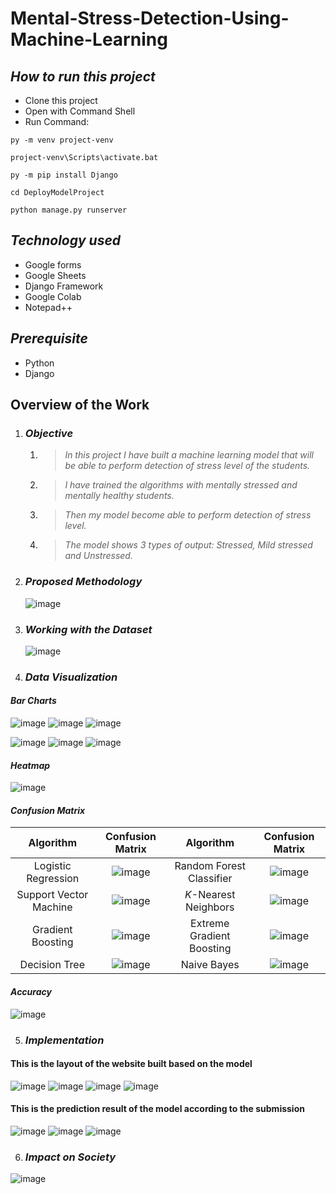 # Mental-Stress-Detection-Using-Machine-Learning

## ***How to run this project***
- Clone this project
- Open with Command Shell
- Run Command:  
```console 
py -m venv project-venv
```
```console 
project-venv\Scripts\activate.bat
```
```console 
py -m pip install Django
```
```console 
cd DeployModelProject
```
```console 
python manage.py runserver
```

## ***Technology used***
- Google forms
- Google Sheets
- Django Framework
- Google Colab
- Notepad++

## ***Prerequisite***
- Python
- Django

## Overview of the Work
1. ### ***Objective***
	1. > *In this project I have built a machine learning model that will be able to perform detection of stress level of the students.*
	2. > *I have trained the algorithms with mentally stressed and mentally healthy students.*
	3. > *Then my model become able to perform detection of stress level.*
	4. > *The model shows 3 types of output: Stressed, Mild stressed and Unstressed.*

2. ### ***Proposed Methodology***
	![image](https://github.com/Mahim-Hasan/Mental-Stress-Detection-Using-Machine-Learning/assets/77658882/d67db2c2-db32-4567-9408-a6375190b39c)

3. ### ***Working with the Dataset***
	![image](https://github.com/Mahim-Hasan/Mental-Stress-Detection-Using-Machine-Learning/assets/77658882/df3bc71d-a167-411d-9cf5-13f6aa25fd7e)

4. ### ***Data Visualization***

#### *Bar Charts*

![image](https://github.com/Mahim-Hasan/Mental-Stress-Detection-Using-Machine-Learning/assets/77658882/a6398422-f764-4d51-884f-88a0f2b5a0a0)
![image](https://github.com/Mahim-Hasan/Mental-Stress-Detection-Using-Machine-Learning/assets/77658882/e5d01ddc-5b48-44bb-930e-cf363b9d61a6)
![image](https://github.com/Mahim-Hasan/Mental-Stress-Detection-Using-Machine-Learning/assets/77658882/4be65c00-56d6-4a7f-949a-ed79ae1f9789)

![image](https://github.com/Mahim-Hasan/Mental-Stress-Detection-Using-Machine-Learning/assets/77658882/8843e10f-614e-418e-8399-f34f48465533)
![image](https://github.com/Mahim-Hasan/Mental-Stress-Detection-Using-Machine-Learning/assets/77658882/67476961-e915-44dc-ba3e-8110415a72c9)
![image](https://github.com/Mahim-Hasan/Mental-Stress-Detection-Using-Machine-Learning/assets/77658882/0093dc8d-69c5-454e-b2aa-3c2579898f1a)

#### *Heatmap*
![image](https://github.com/Mahim-Hasan/Mental-Stress-Detection-Using-Machine-Learning/assets/77658882/fe5af5de-39b2-473d-b143-44f093397470)

#### *Confusion Matrix*
|Algorithm|Confusion Matrix|Algorithm|Confusion Matrix|
|:----:|:----:|:----:|:----:|
|Logistic Regression|![image](https://github.com/Mahim-Hasan/Mental-Stress-Detection-Using-Machine-Learning/assets/77658882/59fd78cb-cc04-46ee-b093-7c4c9b7edddb)|Random Forest Classifier|![image](https://github.com/Mahim-Hasan/Mental-Stress-Detection-Using-Machine-Learning/assets/77658882/166bc9bc-1a45-4e7b-b8dc-bba0721fe5a4)|
|Support Vector Machine|![image](https://github.com/Mahim-Hasan/Mental-Stress-Detection-Using-Machine-Learning/assets/77658882/507917f8-6691-4eb9-bb3e-6c6fe7fcdd2a)|*K*-Nearest Neighbors|![image](https://github.com/Mahim-Hasan/Mental-Stress-Detection-Using-Machine-Learning/assets/77658882/0b435a74-d3bc-40ad-aeb1-40c8cc792c0c)|
|Gradient Boosting|![image](https://github.com/Mahim-Hasan/Mental-Stress-Detection-Using-Machine-Learning/assets/77658882/163aeb67-af19-44c3-a4ca-e80793dfb827)|Extreme Gradient Boosting|![image](https://github.com/Mahim-Hasan/Mental-Stress-Detection-Using-Machine-Learning/assets/77658882/d3a30c53-4fda-4fee-8b16-934af7ac7efa)|
|Decision Tree|![image](https://github.com/Mahim-Hasan/Mental-Stress-Detection-Using-Machine-Learning/assets/77658882/2c53c4a6-603b-4779-aca8-a66eb3499832)|Naive Bayes|![image](https://github.com/Mahim-Hasan/Mental-Stress-Detection-Using-Machine-Learning/assets/77658882/ea21e967-2a97-4a79-b104-3647cd9aa590)|

#### *Accuracy*
![image](https://github.com/Mahim-Hasan/Mental-Stress-Detection-Using-Machine-Learning/assets/77658882/190f8e08-8d47-45f6-9752-6b9a8d1b2b64)

5. ### ***Implementation***
#### **This is the layout of the website built based on the model**
![image](https://github.com/Mahim-Hasan/Mental-Stress-Detection-Using-Machine-Learning/assets/77658882/3b7ae742-2c9b-467a-a7b1-e02ab0f9e7bf)
![image](https://github.com/Mahim-Hasan/Mental-Stress-Detection-Using-Machine-Learning/assets/77658882/300139eb-8ec8-40a2-9a5b-41ce80a1866e)
![image](https://github.com/Mahim-Hasan/Mental-Stress-Detection-Using-Machine-Learning/assets/77658882/7f6bb5cc-282a-4e08-baf5-2128ec547c04)
![image](https://github.com/Mahim-Hasan/Mental-Stress-Detection-Using-Machine-Learning/assets/77658882/195fccea-9762-4682-93fd-249f18c7f768)
#### **This is the prediction result of the model according to the submission**
![image](https://github.com/Mahim-Hasan/Mental-Stress-Detection-Using-Machine-Learning/assets/77658882/b8622502-8f03-41dd-97b1-562076ca82a8)
![image](https://github.com/Mahim-Hasan/Mental-Stress-Detection-Using-Machine-Learning/assets/77658882/323cf12d-300e-4afd-881e-dd5b27eb7444)
![image](https://github.com/Mahim-Hasan/Mental-Stress-Detection-Using-Machine-Learning/assets/77658882/8fe466f4-fe69-42e1-a3d2-ff0262c68aff)

6. ### ***Impact on Society***
![image](https://github.com/Mahim-Hasan/Mental-Stress-Detection-Using-Machine-Learning/assets/77658882/a968d96d-24b5-4d26-b73f-a54c5a8be6e7)
